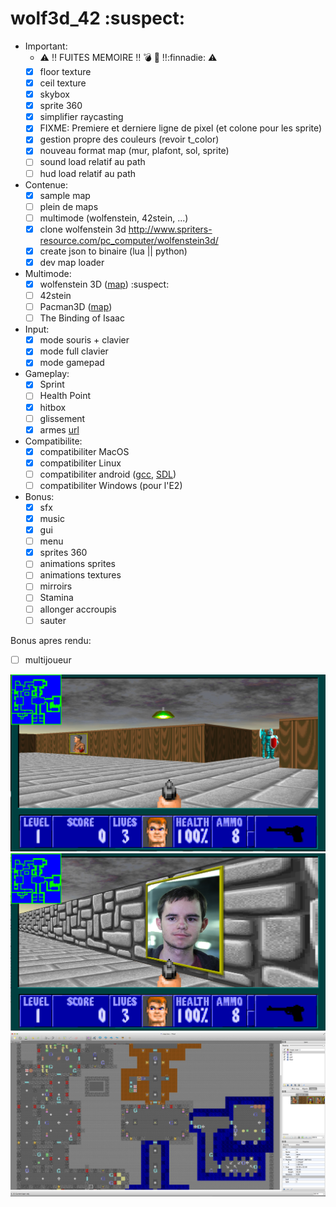 # wolf3d_42 :suspect:

- Important:
  - :warning: :bangbang: FUITES MEMOIRE :bangbang: :bomb: :gun: :bangbang::finnadie: :warning:
  - [x] floor texture
  - [x] ceil texture
  - [x] skybox
  - [x] sprite 360
  - [x] simplifier raycasting
  - [x] FIXME: Premiere et derniere ligne de pixel (et colone pour les sprite)
  - [x] gestion propre des couleurs (revoir t_color)
  - [x] nouveau format map (mur, plafont, sol, sprite)
  - [ ] sound load relatif au path
  - [ ] hud load relatif au path
  
- Contenue:
  - [x] sample map
  - [ ] plein de maps
  - [ ] multimode (wolfenstein, 42stein, ...)
  - [x] clone wolfenstein 3d http://www.spriters-resource.com/pc_computer/wolfenstein3d/
  - [x] create json to binaire (lua || python)
  - [x] dev map loader

- Multimode:
  - [x] wolfenstein 3D ([map](http://www.playstationtrophies.org/forum/wolfenstein-3d/20241-level-key-locations-maps.html)) :suspect:
  - [ ] 42stein 
  - [ ] Pacman3D ([map](http://i190.photobucket.com/albums/z120/ccrv/img/pacman.jpg))
  - [ ] The Binding of Isaac
  
- Input:
  - [x] mode souris + clavier
  - [x] mode full clavier
  - [x] mode gamepad

- Gameplay:
  - [x] Sprint
  - [ ] Health Point
  - [x] hitbox
  - [ ] glissement
  - [x] armes [url](http://forum.zdoom.org/viewtopic.php?f=37&t=33996)

- Compatibilite:
  - [x] compatibiliter MacOS
  - [x] compatibiliter Linux
  - [ ] compatibiliter android ([gcc](https://play.google.com/store/apps/details?id=com.n0n3m4.gcc4droid), [SDL](https://play.google.com/store/apps/details?id=com.n0n3m4.droidsdl))
  - [ ] compatibiliter Windows (pour l'E2)

- Bonus:
  - [x] sfx
  - [x] music
  - [x] gui
  - [ ] menu
  - [x] sprites 360
  - [ ] animations sprites
  - [ ] animations textures
  - [ ] mirroirs
  - [ ] Stamina
  - [ ] allonger accroupis
  - [ ] sauter

Bonus apres rendu:
  - [ ] multijoueur

![alt tag](img/Screen%20Shot%202015-02-04%20at%2000.10.09.png)
![alt tag](img/Screen%20Shot%202015-02-04%20at%2000.08.51.png)
![alt tag](img/Screen%20Shot%202015-02-04%20at%2000.25.26.png)
